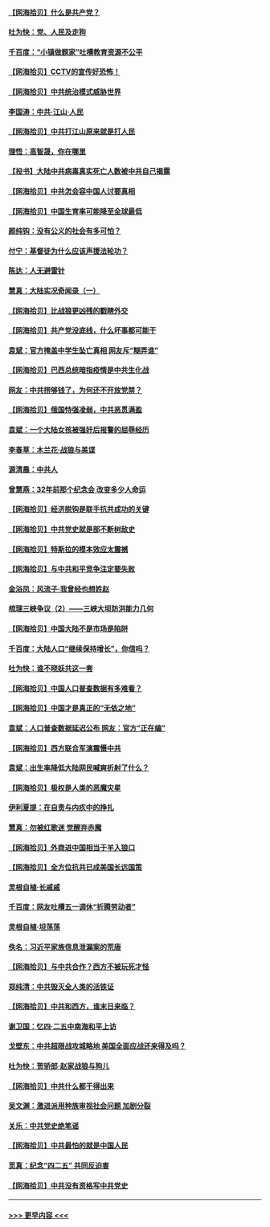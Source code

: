 #### [【网海拾贝】什么是共产党？](../pages/nsc993/n12962781.md?t=05211051) 
#### [吐为快：党、人民及走狗](../pages/nsc993/n12962747.md?t=05211051) 
#### [千百度：“小镇做题家”吐槽教育资源不公平](../pages/nsc993/n12962705.md?t=05211051) 
#### [【网海拾贝】CCTV的宣传好恐怖！](../pages/nsc993/n12959984.md?t=05211051) 
#### [【网海拾贝】中共统治模式威胁世界](../pages/nsc993/n12957622.md?t=05211051) 
#### [李国涛：中共‧江山‧人民](../pages/nsc993/n12957502.md?t=05211051) 
#### [【网海拾贝】中共打江山原来就是打人民](../pages/nsc993/n12954345.md?t=05211051) 
#### [理悟：高智晟，你在哪里](../pages/nsc993/n12953115.md?t=05211051) 
#### [【投书】大陆中共病毒真实死亡人数被中共自己揭露](../pages/nsc993/n12953050.md?t=05211051) 
#### [【网海拾贝】中共怎会容中国人讨要真相](../pages/nsc993/n12952161.md?t=05211051) 
#### [【网海拾贝】中国生育率可能降至全球最低](../pages/nsc993/n12948793.md?t=05211051) 
#### [颜纯钩：没有公义的社会有多可怕？](../pages/nsc993/n12947626.md?t=05211051) 
#### [付宁：基督徒为什么应该声援法轮功？](../pages/nsc993/n12947233.md?t=05211051) 
#### [陈达：人无避雷针](../pages/nsc993/n12947098.md?t=05211051) 
#### [慧真：大陆实况奇闻录（一）](../pages/nsc993/n12945811.md?t=05211051) 
#### [【网海拾贝】比战狼更凶残的戳瞎外交](../pages/nsc993/n12945717.md?t=05211051) 
#### [【网海拾贝】共产党没底线，什么坏事都可能干](../pages/nsc993/n12942090.md?t=05211051) 
#### [袁斌：官方掩盖中学生坠亡真相 网友斥“糊弄谁”](../pages/nsc993/n12942029.md?t=05211051) 
#### [【网海拾贝】巴西总统暗指疫情是中共生化战](../pages/nsc993/n12938999.md?t=05211051) 
#### [网友：中共捞够钱了，为何还不开放党禁？](../pages/nsc993/n12938952.md?t=05211051) 
#### [【网海拾贝】俄国恃强凌弱，中共恶贯满盈](../pages/nsc993/n12936626.md?t=05211051) 
#### [袁斌：一个大陆女孩被强奸后报警的屈辱经历](../pages/nsc993/n12936547.md?t=05211051) 
#### [李春草：木兰花·战狼与美谍](../pages/nsc993/n12935995.md?t=05211051) 
#### [源清晨：中共人](../pages/nsc993/n12935589.md?t=05211051) 
#### [曾慧燕：32年前那个纪念会 改变多少人命运](../pages/nsc993/n12934233.md?t=05211051) 
#### [【网海拾贝】经济脱钩是联手抗共成功的关键](../pages/nsc993/n12934176.md?t=05211051) 
#### [【网海拾贝】中共党史就是部不断树敌史](../pages/nsc993/n12932844.md?t=05211051) 
#### [【网海拾贝】特斯拉的模本效应太震撼](../pages/nsc993/n12925626.md?t=05211051) 
#### [【网海拾贝】与中共和平竞争注定要失败](../pages/nsc993/n12923326.md?t=05211051) 
#### [金浴凤：风流子‧我曾经也想姓赵](../pages/nsc993/n12920911.md?t=05211051) 
#### [梳理三峡争议（2）——三峡大坝防洪能力几何](../pages/nsc993/n12920173.md?t=05211051) 
#### [【网海拾贝】中国大陆不是市场是陷阱](../pages/nsc993/n12920143.md?t=05211051) 
#### [千百度：大陆人口“继续保持增长”，你信吗？](../pages/nsc993/n12918946.md?t=05211051) 
#### [吐为快：谁不晓妖共这一套](../pages/nsc993/n12918941.md?t=05211051) 
#### [【网海拾贝】中国人口普查数据有多难看？](../pages/nsc993/n12917822.md?t=05211051) 
#### [【网海拾贝】中国才是真正的“无依之地”](../pages/nsc993/n12915845.md?t=05211051) 
#### [袁斌：人口普查数据延迟公布 网友：官方“正在编”](../pages/nsc993/n12915748.md?t=05211051) 
#### [【网海拾贝】西方联合军演震慑中共](../pages/nsc993/n12913466.md?t=05211051) 
#### [袁斌：出生率降低大陆网民喊爽折射了什么？](../pages/nsc993/n12913365.md?t=05211051) 
#### [【网海拾贝】极权是人类的恶魔灾星](../pages/nsc993/n12910697.md?t=05211051) 
#### [伊利夏提：在自责与内疚中的挣扎](../pages/nsc993/n12910493.md?t=05211051) 
#### [慧真：勿被红歌迷 觉醒弃赤魔](../pages/nsc993/n12910485.md?t=05211051) 
#### [【网海拾贝】外商进中国相当于羊入狼口](../pages/nsc993/n12908274.md?t=05211051) 
#### [【网海拾贝】全方位抗共已成美国长远国策](../pages/nsc993/n12906878.md?t=05211051) 
#### [灵根自植‧长戚戚](../pages/nsc993/n12905585.md?t=05211051) 
#### [千百度：网友吐槽五一调休“折腾劳动者”](../pages/nsc993/n12905934.md?t=05211051) 
#### [灵根自植‧坦荡荡](../pages/nsc993/n12905562.md?t=05211051) 
#### [佚名：习近平家族信息泄漏案的荒唐](../pages/nsc993/n12904705.md?t=05211051) 
#### [【网海拾贝】与中共合作？西方不被玩死才怪](../pages/nsc993/n12903873.md?t=05211051) 
#### [郑纯清：中共毁灭全人类的活铁证](../pages/nsc993/n12903785.md?t=05211051) 
#### [【网海拾贝】中共和西方，谁末日来临？](../pages/nsc993/n12903482.md?t=05211051) 
#### [谢卫国：忆四‧二五中南海和平上访](../pages/nsc993/n12902192.md?t=05211051) 
#### [戈壁东：中共超限战攻城略地 美国全面应战还来得及吗？](../pages/nsc993/n12902297.md?t=05211051) 
#### [吐为快：贺骄郎‧赵家战狼与狗儿](../pages/nsc993/n12902280.md?t=05211051) 
#### [【网海拾贝】中共什么都干得出来](../pages/nsc993/n12897500.md?t=05211051) 
#### [吴文渊：激进派用种族审视社会问题 加剧分裂](../pages/nsc993/n12893881.md?t=05211051) 
#### [关乐：中共党史绝笔谣](../pages/nsc993/n12897270.md?t=05211051) 
#### [【网海拾贝】中共最怕的就是中国人民](../pages/nsc993/n12894705.md?t=05211051) 
#### [觅真：纪念“四二五” 共同反迫害](../pages/nsc993/n12894553.md?t=05211051) 
#### [【网海拾贝】中共没有资格写中共党史](../pages/nsc993/n12892231.md?t=05211051) 

----
#### [ >>> 更早内容 <<< ](../indexes/nsc993-earlier.md)
